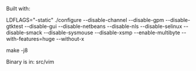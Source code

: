 Built with:

LDFLAGS="-static" ./configure --disable-channel --disable-gpm --disable-gtktest --disable-gui --disable-netbeans --disable-nls --disable-selinux --disable-smack --disable-sysmouse --disable-xsmp --enable-multibyte --with-features=huge --without-x

make -j8

Binary is in: src/vim
